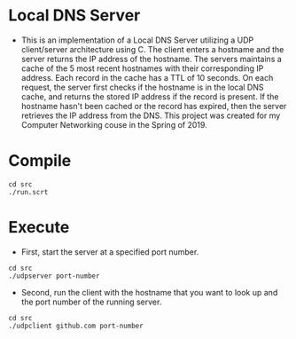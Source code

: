 # Local DNS Server
- This is an implementation of a Local DNS Server utilizing a UDP client/server architecture using C. The client enters a hostname and the server returns the IP address of the hostname. The servers maintains a cache of the 5 most recent hostnames with their corresponding IP address. Each record in the cache has a TTL of 10 seconds. On each request, the server first checks if the hostname is in the local DNS cache, and returns the stored IP address if the record is present. If the hostname hasn't been cached or the record has expired, then the server retrieves the IP address from the DNS. This project was created for my Computer Networking couse in the Spring of 2019. 

# Compile
```
cd src
./run.scrt
```

# Execute
- First, start the server at a specified port number.
```
cd src
./udpserver port-number
```

- Second, run the client with the hostname that you want to look up and the port number of the running server.
```
cd src
./udpclient github.com port-number
```
